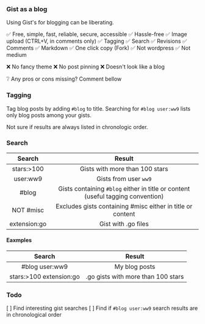### Gist as a blog

Using Gist's for blogging can be liberating.

✅ Free, simple, fast, reliable, secure, accessible
✅ Hassle-free
✅ Image upload (CTRL+V, in comments only)
✅ Tagging
✅ Search
✅ Revisions
✅ Comments
✅ Markdown
✅ One click copy (Fork)
✅ Not wordpress
✅ Not medium

❌ No fancy theme
❌ No post pinning
❌ Doesn't look like a blog

❔ Any pros or cons missing? Comment bellow

### Tagging

Tag blog posts by adding `#blog` to title. Searching for `#blog user:ww9` lists only blog posts among your gists.

Not sure if results are always listed in chronologic order.

### Search

**Search**|**Result**
:-----:|:-----:
stars:>100|Gists with more than 100 stars
user:ww9|Gists from user `ww9`
#blog|Gists containing `#blog` either in title or content (useful tagging convention)
NOT #misc|Excludes gists containing #misc either in title or content
extension:go|Gist with .go files

#### Eaxmples

**Search**|**Result**
:-----:|:-----:
#blog user:ww9|My blog posts
stars:>100 extension:go|.go gists with more than 100 stars

### Todo

[ ] Find interesting gist searches
[ ] Find if `#blog user:ww9` search results are in chronological order
